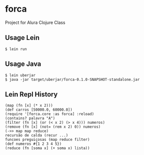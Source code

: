 # forca

Project for Alura Clojure Class

## Usage Lein

	$ lein run

## Usage Java
	
	$ lein uberjar
    $ java -jar target/uberjar/forca-0.1.0-SNAPSHOT-standalone.jar

## Lein Repl History

	(map (fn [x] (* x 2)))
	(def carros [50000.0, 60000.0])
	(require '[forca.core :as forca] :reload)
	(contains? palavra "A")
	(filter (fn [x] (or (< x 2) (> x 4))) numeros)
	(remove (fn [x] (not= (rem x 2) 0)) numeros)
	(->> map map reduce)
	recursão de calda (recur ...)
	funcoes preguiçosas (map reduce filter)
	(def numeros #{1 2 3 4 5})
	(reduce (fn [soma x] (+ soma x) lista))

